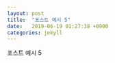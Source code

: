 ```yaml
---
layout: post
title:  "포스트 예시 5"
date:   2019-06-19 01:27:38 +0900
categories: jekyll
---
```

포스트 예시 5